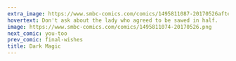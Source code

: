 ```yaml
---
extra_image: https://www.smbc-comics.com/comics/1495811087-20170526after.png
hovertext: Don't ask about the lady who agreed to be sawed in half.
image: https://www.smbc-comics.com/comics/1495811074-20170526.png
next_comic: you-too
prev_comic: final-wishes
title: Dark Magic
---
```


